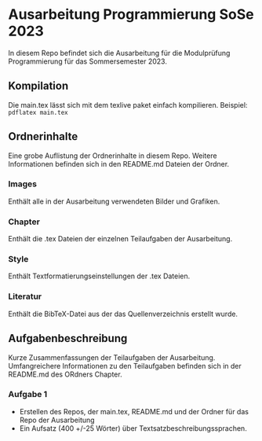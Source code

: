 # Ausarbeitung Programmierung SoSe 2023
In diesem Repo befindet sich die Ausarbeitung für die Modulprüfung Programmierung für das Sommersemester 2023. 


## Kompilation
Die main.tex lässt sich mit dem texlive paket einfach kompilieren.
Beispiel: `pdflatex main.tex`


## Ordnerinhalte
Eine grobe Auflistung der Ordnerinhalte in diesem Repo. Weitere Informationen befinden sich in den README.md Dateien der Ordner.

### Images
Enthält alle in der Ausarbeitung verwendeten Bilder und Grafiken.

### Chapter
Enthält die .tex Dateien der einzelnen Teilaufgaben der Ausarbeitung.

### Style
Enthält Textformatierungseinstellungen der .tex Dateien.

### Literatur
Enthält die BibTeX-Datei aus der das Quellenverzeichnis erstellt wurde.


## Aufgabenbeschreibung
Kurze Zusammenfassungen der Teilaufgaben der Ausarbeitung.
Umfangreichere Informationen zu den Teilaufgaben befinden sich in der README.md des ORdners Chapter.

### Aufgabe 1
- Erstellen des Repos, der main.tex, README.md und der Ordner für das Repo der Ausarbeitung
- Ein Aufsatz (400 +/-25 Wörter) über Textsatzbeschreibungssprachen.
